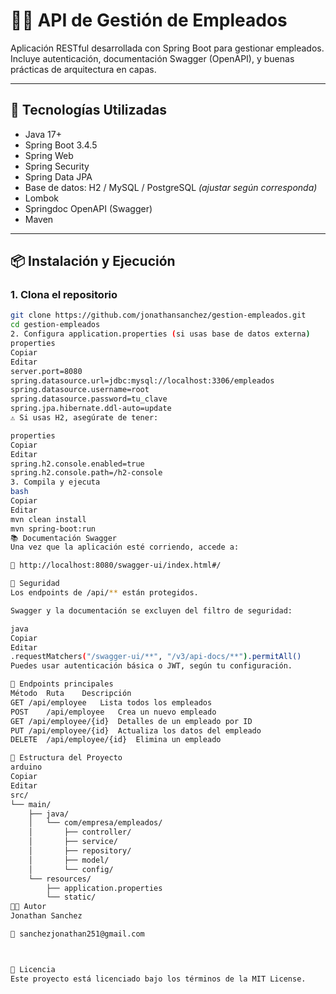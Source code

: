 # 🧑‍💼 API de Gestión de Empleados

Aplicación RESTful desarrollada con Spring Boot para gestionar empleados. Incluye autenticación, documentación Swagger (OpenAPI), y buenas prácticas de arquitectura en capas.

---

## 🚀 Tecnologías Utilizadas

- Java 17+
- Spring Boot 3.4.5
- Spring Web
- Spring Security
- Spring Data JPA
- Base de datos: H2 / MySQL / PostgreSQL *(ajustar según corresponda)*
- Lombok
- Springdoc OpenAPI (Swagger)
- Maven

---

## 📦 Instalación y Ejecución

### 1. Clona el repositorio

```bash
git clone https://github.com/jonathansanchez/gestion-empleados.git
cd gestion-empleados
2. Configura application.properties (si usas base de datos externa)
properties
Copiar
Editar
server.port=8080
spring.datasource.url=jdbc:mysql://localhost:3306/empleados
spring.datasource.username=root
spring.datasource.password=tu_clave
spring.jpa.hibernate.ddl-auto=update
⚠️ Si usas H2, asegúrate de tener:

properties
Copiar
Editar
spring.h2.console.enabled=true
spring.h2.console.path=/h2-console
3. Compila y ejecuta
bash
Copiar
Editar
mvn clean install
mvn spring-boot:run
📚 Documentación Swagger
Una vez que la aplicación esté corriendo, accede a:

🔗 http://localhost:8080/swagger-ui/index.html#/

🔐 Seguridad
Los endpoints de /api/** están protegidos.

Swagger y la documentación se excluyen del filtro de seguridad:

java
Copiar
Editar
.requestMatchers("/swagger-ui/**", "/v3/api-docs/**").permitAll()
Puedes usar autenticación básica o JWT, según tu configuración.

🧪 Endpoints principales
Método	Ruta	Descripción
GET	/api/employee	Lista todos los empleados
POST	/api/employee	Crea un nuevo empleado
GET	/api/employee/{id}	Detalles de un empleado por ID
PUT	/api/employee/{id}	Actualiza los datos del empleado
DELETE	/api/employee/{id}	Elimina un empleado

📁 Estructura del Proyecto
arduino
Copiar
Editar
src/
└── main/
    ├── java/
    │   └── com/empresa/empleados/
    │       ├── controller/
    │       ├── service/
    │       ├── repository/
    │       ├── model/
    │       └── config/
    └── resources/
        ├── application.properties
        └── static/
👨‍💻 Autor
Jonathan Sanchez

📧 sanchezjonathan251@gmail.com



📝 Licencia
Este proyecto está licenciado bajo los términos de la MIT License.
